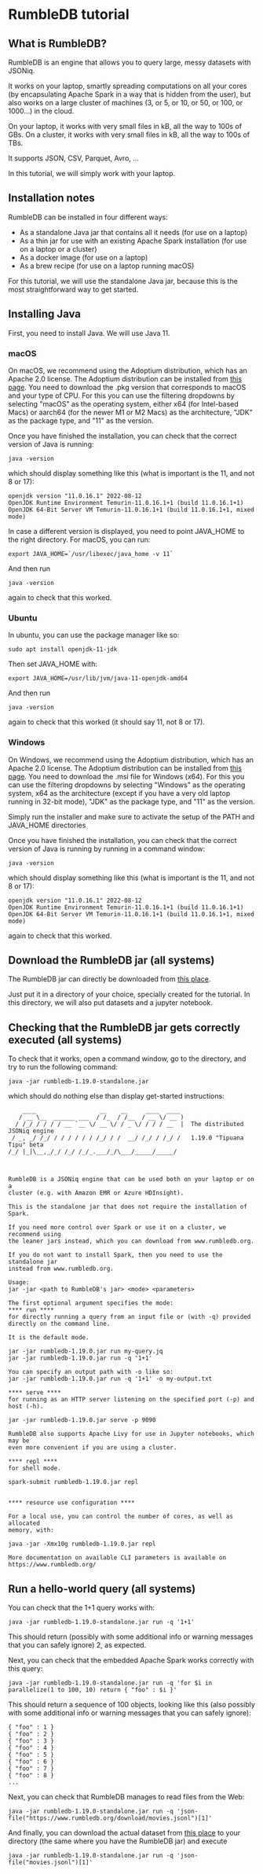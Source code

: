 # RumbleDB tutorial

## What is RumbleDB?

RumbleDB is an engine that allows you to query large, messy datasets with JSONiq.

It works on your laptop, smartly spreading computations on all your cores (by encapsulating Apache Spark in a way that is hidden from the user), but also works on a large cluster of machines (3, or 5, or 10, or 50, or 100, or 1000...) in the cloud.

On your laptop, it works with very small files in kB, all the way to 100s of GBs.
On a cluster, it works with very small files in kB, all the way to 100s of TBs.

It supports JSON, CSV, Parquet, Avro, ...

In this tutorial, we will simply work with your laptop.

## Installation notes

RumbleDB can be installed in four different ways:
- As a standalone Java jar that contains all it needs (for use on a laptop)
- As a thin jar for use with an existing Apache Spark installation (for use on a laptop or a cluster)
- As a docker image (for use on a laptop)
- As a brew recipe (for use on a laptop running macOS)

For this tutorial, we will use the standalone Java jar, because this is the most straightforward way to get started.

## Installing Java

First, you need to install Java. We will use Java 11.

### macOS

On macOS, we recommend using the Adoptium distribution, which has an Apache 2.0 license. The Adoptium distribution can be installed from [this page](https://adoptium.net/en-GB/temurin/releases/?version=11). You need to download the .pkg version that corresponds to macOS and your type of CPU. For this you can use the filtering dropdowns by selecting "macOS" as the operating system, either x64 (for Intel-based Macs) or aarch64 (for the newer M1 or M2 Macs) as the architecture, "JDK" as the package type, and "11" as the version.

Once you have finished the installation, you can check that the correct version of Java is running:

    java -version
   
which should display something like this (what is important is the 11, and not 8 or 17):

    openjdk version "11.0.16.1" 2022-08-12
    OpenJDK Runtime Environment Temurin-11.0.16.1+1 (build 11.0.16.1+1)
    OpenJDK 64-Bit Server VM Temurin-11.0.16.1+1 (build 11.0.16.1+1, mixed mode)

In case a different version is displayed, you need to point JAVA_HOME to the right directory. For macOS, you can run:

    export JAVA_HOME=`/usr/libexec/java_home -v 11` 

And then run

    java -version
    
again to check that this worked.

### Ubuntu

In ubuntu, you can use the package manager like so:

    sudo apt install openjdk-11-jdk
    
Then set JAVA_HOME with:

    export JAVA_HOME=/usr/lib/jvm/java-11-openjdk-amd64
    
And then run

    java -version
    
again to check that this worked (it should say 11, not 8 or 17).

### Windows

On Windows, we recommend using the Adoptium distribution, which has an Apache 2.0 license. The Adoptium distribution can be installed from [this page](https://adoptium.net/en-GB/temurin/releases/?version=11). You need to download the .msi file for Windows (x64). For this you can use the filtering dropdowns by selecting "Windows" as the operating system, x64 as the architecture (except if you have a very old laptop running in 32-bit mode), "JDK" as the package type, and "11" as the version.

Simply run the installer and make sure to activate the setup of the PATH and JAVA_HOME directories

Once you have finished the installation, you can check that the correct version of Java is running by running in a command window:

    java -version
   
which should display something like this (what is important is the 11, and not 8 or 17):

    openjdk version "11.0.16.1" 2022-08-12
    OpenJDK Runtime Environment Temurin-11.0.16.1+1 (build 11.0.16.1+1)
    OpenJDK 64-Bit Server VM Temurin-11.0.16.1+1 (build 11.0.16.1+1, mixed mode)
    
again to check that this worked.

## Download the RumbleDB jar (all systems)

The RumbleDB jar can directly be downloaded from [this place](https://github.com/RumbleDB/rumble/releases/download/v1.19.0/rumbledb-1.19.0-standalone.jar).

Just put it in a directory of your choice, specially created for the tutorial. In this directory, we will also put datasets and a jupyter notebook.

## Checking that the RumbleDB jar gets correctly executed (all systems)

To check that it works, open a command window, go to the directory, and try to run the following command:

    java -jar rumbledb-1.19.0-standalone.jar
    
which should do nothing else than display get-started instructions:

        ____                  __    __     ____  ____ 
       / __ \__  ______ ___  / /_  / /__  / __ \/ __ )
      / /_/ / / / / __ `__ \/ __ \/ / _ \/ / / / __  |  The distributed JSONiq engine
     / _, _/ /_/ / / / / / / /_/ / /  __/ /_/ / /_/ /   1.19.0 "Tipuana Tipu" beta
    /_/ |_|\__,_/_/ /_/ /_/_.___/_/\___/_____/_____/  
    
    
    
    RumbleDB is a JSONiq engine that can be used both on your laptop or on a
    cluster (e.g. with Amazon EMR or Azure HDInsight).
    
    This is the standalone jar that does not require the installation of Spark.
    
    If you need more control over Spark or use it on a cluster, we recommend using
    the leaner jars instead, which you can download from www.rumbledb.org.
    
    If you do not want to install Spark, then you need to use the standalone jar
    instead from www.rumbledb.org.
    
    Usage:
    jar -jar <path to RumbleDB's jar> <mode> <parameters>
    
    The first optional argument specifies the mode:
    **** run ****
    for directly running a query from an input file or (with -q) provided directly on the command line.
    
    It is the default mode.
    
    jar -jar rumbledb-1.19.0.jar run my-query.jq
    jar -jar rumbledb-1.19.0.jar run -q '1+1'

    You can specify an output path with -o like so:
    jar -jar rumbledb-1.19.0.jar run -q '1+1' -o my-output.txt
    
    **** serve ****
    for running as an HTTP server listening on the specified port (-p) and host (-h).
    
    jar -jar rumbledb-1.19.0.jar serve -p 9090
    
    RumbleDB also supports Apache Livy for use in Jupyter notebooks, which may be
    even more convenient if you are using a cluster.
    
    **** repl ****
    for shell mode.
    
    spark-submit rumbledb-1.19.0.jar repl
    
    
    **** resource use configuration ****
    
    For a local use, you can control the number of cores, as well as allocated
    memory, with:
    
    java -jar -Xmx10g rumbledb-1.19.0.jar repl
    
    More documentation on available CLI parameters is available on https://www.rumbledb.org/

    
## Run a hello-world query (all systems)

You can check that the 1+1 query works with:

    java -jar rumbledb-1.19.0-standalone.jar run -q '1+1'
    
This should return (possibly with some additional info or warning messages that you can safely ignore) 2, as expected.

Next, you can check that the embedded Apache Spark works correctly with this query:

    java -jar rumbledb-1.19.0-standalone.jar run -q 'for $i in parallelize(1 to 100, 10) return { "foo" : $i }'

This should return a sequence of 100 objects, looking like this (also possibly with some additional info or warning messages that you can safely ignore):

    { "foo" : 1 }
    { "foo" : 2 }
    { "foo" : 3 }
    { "foo" : 4 }
    { "foo" : 5 }
    { "foo" : 6 }
    { "foo" : 7 }
    { "foo" : 8 }
    ...

Next, you can check that RumbleDB manages to read files from the Web:

    java -jar rumbledb-1.19.0-standalone.jar run -q 'json-file("https://www.rumbledb.org/download/movies.jsonl")[1]'

And finally, you can download the actual dataset from [this place](https://www.rumbledb.org/download/movies.jsonl) to your directory (the same where you have the RumbleDB jar) and execute

    java -jar rumbledb-1.19.0-standalone.jar run -q 'json-file("movies.jsonl")[1]'
    
